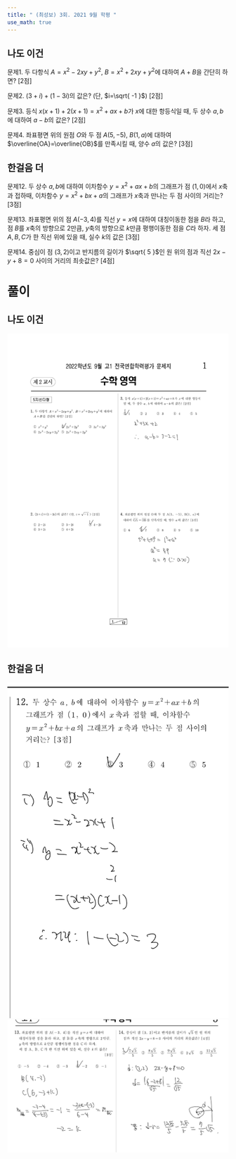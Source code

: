 ```yaml
---
title: " (최성보) 3회. 2021 9월 학평 "
use_math: true
---
```




## 나도 이건

문제1. 두 다항식 $A=x^2-2xy+y^2$, $B=x^2+2xy+y^2$에 대하여 $A+B$을 간단히 하면? [2점]



문제2. $(3+i)+(1-3i)$의 값은? (단, $i=\sqrt{ -1 }$) [2점]



문제3. 등식 $x(x+1)+2(x+1)=x^2+ax+b$가 $x$에 대한 항등식일 때, 두 상수 $a, b$에 대하여 $a-b$의 값은? [2점]



문제4. 좌표평면 위의 원점 $O$와 두 점 $A(5, -5)$, $B(1, a)$에 대하여 $\overline{OA}=\overline{OB}$를 만족시킬 때, 양수 $a$의 값은? [3점]


## 한걸음 더


문제12. 두 상수 $a, b$에 대하여 이차함수 $y=x^2+ax+b$의 그래프가 점 $(1, 0)$에서 $x$축과 접하때, 이차함수 $y=x^2+bx+a$의 그래프가 $x$축과 만나는 두 점 사이의 거리는? [3점]



문제13. 좌표평면 위의 점 $A(-3, 4)$를 직선 $y=x$에 대하여 대칭이동한 점을 $B$라 하고, 점 $B$를 $x$축의 방향으로 $2$만큼, $y$축의 방향으로 $k$만큼 평행이동한 점을 $C$라 하자. 세 점 $A, B, C$가 한 직선 위에 있을 때, 실수 $k$의 값은 [3점]



문제14. 중심이 점 $(3, 2)$이고 반지름의 길이가 $\sqrt{ 5 }$인 원 위의 점과 직선 $2x-y+8=0$ 사이의 거리의 최솟값은? [4점]







# 풀이

## 나도 이건


<img src="2025 assets/math_mun_32296BM6-1.jpg"/>

## 한걸음 더



<img src="2025 assets/Pasted%20image%2020250901073922.png"/>

<img src="2025 assets/Pasted%20image%2020250901073948.png"/>